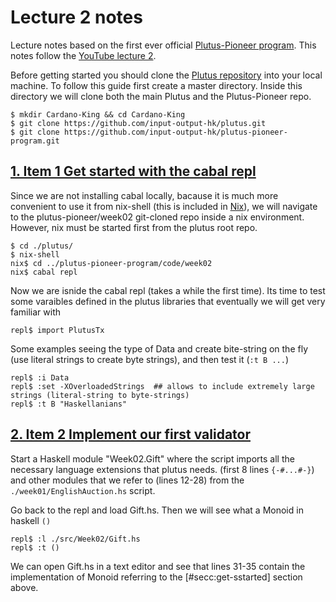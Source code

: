 # Lecture 2 notes
Lecture notes based on the first ever official [ Plutus-Pioneer program](https://github.com/input-output-hk/plutus-pioneer-program). This notes follow the [YouTube lecture 2](https://www.youtube.com/watch?v=E5KRk5y9KjQ/).

Before getting started you should clone the [Plutus repository](https://github.com/input-output-hk/plutus#prerequisites) into your local machine. To follow this guide first create a master directory. Inside this directory we will clone both the main Plutus and the Plutus-Pioneer repo.

    $ mkdir Cardano-King && cd Cardano-King
    $ git clone https://github.com/input-output-hk/plutus.git
    $ git clone https://github.com/input-output-hk/plutus-pioneer-program.git


## [1. Item 1 Get started with the cabal repl](<#secc:get-started>)

Since we are not installing cabal locally, bacause it is much more convenient to use it from nix-shell (this is included in [Nix](https://nixos.org/nix/)), we will navigate to the plutus-pioneer/week02 git-cloned repo inside a nix environment. However, nix must be started first from the plutus root repo.

    $ cd ./plutus/  
    $ nix-shell
    nix$ cd ../plutus-pioneer-program/code/week02
    nix$ cabal repl
    
Now we are isnide the cabal repl (takes a while the first time). Its time to test some varaibles defined in the plutus libraries that eventually we will get very familiar with

    repl$ import PlutusTx
    
Some examples seeing the type of Data and create bite-string on the fly (use literal strings to create byte strings), and then test it (`:t B ...`)
    
    repl$ :i Data
    repl$ :set -XOverloadedStrings  ## allows to include extremely large strings (literal-string to byte-strings)
    repl$ :t B "Haskellanians"
    


## [2. Item 2 Implement our first validator](<#secc:get-validator>)
Start a Haskell module "Week02.Gift" where the script imports all the necessary language extensions that plutus needs. (first 8 lines `{-#...#-}`) and other modules that we refer to (lines 12-28) from the `./week01/EnglishAuction.hs` script.

Go back to the repl and load Gift.hs. Then we will see what a Monoid in haskell `()`

    repl$ :l ./src/Week02/Gift.hs 
    repl$ :t ()
    
We can open Gift.hs in a text editor and see that lines 31-35 contain the implementation of Monoid referring to the [#secc:get-sstarted] section above.
    

 
